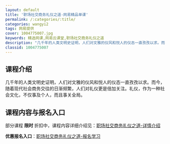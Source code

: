 ```yaml
---
layout: default
title: '职场社交商务礼仪之道-网易精品单课'
permalink: /:categories/:title/
categories: wangyi2
tags: 网易提供
cover: 1004775007.jpg
keywords: 精选网课,网易云课堂,职场社交商务礼仪之道
description: "几千年的人类文明史证明，人们对文雅的仪风和悦人的仪态一直孜孜以求。而今，随着现代社会商务交往的日渐频繁，人们对礼仪更是倍加关注。礼仪，作为一种社会文化，不仅事及个人，而且事关全局。职场社交商"
classid: 1004775007
---
```


## 课程介绍

几千年的人类文明史证明，人们对文雅的仪风和悦人的仪态一直孜孜以求。而今，随着现代社会商务交往的日渐频繁，人们对礼仪更是倍加关注。礼仪，作为一种社会文化，不仅事及个人，而且事关全局。

## 课程内容与报名入口

部分课程 **限时** 折扣中，课程内容详细介绍见：[职场社交商务礼仪之道-详情介绍](https://study.163.com/course/introduction/1004775007.htm?share=1&shareId=1025206652&utm_campaign=share&utm_medium=iphoneShare&utm_source=&utm_u=1025206652)

**优惠报名入口**：[职场社交商务礼仪之道-报名学习](https://study.163.com/course/introduction/1004775007.htm?share=1&shareId=1025206652&utm_campaign=share&utm_medium=iphoneShare&utm_source=&utm_u=1025206652)

